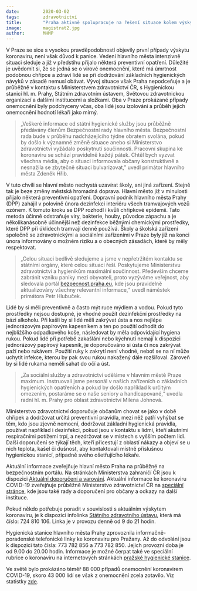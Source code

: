 ```yaml
---
date:         2020-03-02
tags:         zdravotnictví
title:        "Praha aktivně spolupracuje na řešení situace kolem výskytu koronaviru. Sociálním zařízením doporučí omezení návštěv"
image: 	      magistrat2.jpg
author:       MHMP
---
```


V Praze se sice s vysokou pravděpodobností objevily první případy výskytu koronaviru, není však důvod k panice. Vedení hlavního města intenzivně situaci sleduje a již v předstihu přijalo některá preventivní opatření. Důležité je uvědomit si, že se jedná se o virové onemocnění, které má úmrtnost podobnou chřipce a zdraví lidé se při dodržování základních hygienických návyků v zásadě nemusí obávat. Vývoj situace však Praha nepodceňuje a je průběžně v kontaktu s Ministerstvem zdravotnictví ČR, s Hygienickou stanicí hl. m. Prahy, Státním zdravotním ústavem, Světovou zdravotnickou organizací a dalšími institucemi a složkami. Oba v Praze prokázané případy onemocnění byly podchyceny včas, oba lidé jsou izolováni a průběh jejich onemocnění hodnotí lékaři jako mírný.

> „Veškeré informace od státní hygienické služby jsou průběžně předávány členům Bezpečnostní rady hlavního města. Bezpečnostní rada bude v průběhu nadcházejícího týdne obratem svolána, pokud by došlo k významné změně situace anebo si Ministerstvo zdravotnictví vyžádalo poskytnutí součinnosti. Pracovní skupina ke koronaviru se schází pravidelně každý pátek. Chtěl bych vyzvat všechna média, aby o situaci informovala občany konstruktivně a nesnažila se zbytečně situaci bulvarizovat,” uvedl primátor hlavního města Zdeněk Hřib.

V tuto chvíli se hlavní město nechystá uzavírat školy, ani jiná zařízení. Stejně tak je beze změny městská hromadná doprava. Hlavní město již v minulosti přijalo některá preventivní opatření. Dopravní podnik hlavního města Prahy (DPP) zahájil v polovině února dezinfekci interiéru všech tramvajových vozů ozónem. K tomuto kroku se DPP rozhodl i kvůli chřipkové epidemii. Tato metoda účinně odstraňuje viry, bakterie, houby, původce zápachu a je několikanásobně účinnější než dezinfekce běžnými chemickými prostředky, které DPP při úklidech tramvají denně používá. Školy a školská zařízení společně se zdravotnickými a sociálními zařízeními v Praze byly již na konci února informovány o možném riziku a o obecných zásadách, které by měly respektovat.

> „Celou situaci bedlivě sledujeme a jsme v nepřetržitém kontaktu se státními orgány, které celou situaci řeší. Poskytujeme Ministerstvu zdravotnictví a hygienikům maximální součinnost. Především chceme zabránit vzniku paniky mezi obyvateli, proto vyzýváme veřejnost, aby sledovala portál [bezpecnost.praha.eu](http://bezpecnost.praha.eu/), kde jsou pravidelně aktualizovány všechny relevantní informace,“ uvedl náměstek primátora Petr Hlubuček.

Lidé by si měli preventivně a často mýt ruce mýdlem a vodou. Pokud tyto prostředky nejsou dostupné, je vhodné použít dezinfekční prostředky na bázi alkoholu. Při kašli by si lidé měli zakrývat ústa a nos nejlépe jednorázovým papírovým kapesníkem a ten po použití odhodit do nejbližšího odpadkového koše, následovat by měla odpovídající hygiena rukou. Pokud lidé při potřebě zakašlání nebo kýchnutí nemají k dispozici jednorázový papírový kapesník, je doporučováno si ústa či nos zakrývat paží nebo rukávem. Použití ruky k zakrytí není vhodné, neboť se na ní může uchytit infekce, kterou by pak svou rukou nakažený dále rozšiřoval. Zároveň by si lidé rukama neměli sahat do očí a úst.

> „Za sociální služby a zdravotnictví uděláme v hlavním městě Praze maximum. Instruovali jsme personál v našich zařízeních o základních hygienických opatřeních a pokud by došlo například k určitým omezením, postaráme se o naše seniory a handicapované,“ uvedla radní hl. m. Prahy pro oblast zdravotnictví Milena Johnová.

Ministerstvo zdravotnictví doporučuje občanům chovat se jako v době chřipek a dodržovat určitá preventivní pravidla, mezi něž patří vyhýbat se těm, kdo jsou zjevně nemocní, dodržovat základní hygienická pravidla, používat například i dezinfekci, pokud jsou v kontaktu s lidmi, kteří akutními respiračními potížemi trpí, a nezdržovat se v místech s vyšším počtem lidí. Další doporučení se týkají těch, kteří přicestují z oblastí nákazy a objeví se u nich teplota, kašel či dušnost, aby kontaktovali místně příslušnou hygienickou stanicí, případně svého ošetřujícího lékaře.

Aktuální informace zveřejňuje hlavní město Praha na průběžné na bezpečnostním portálu. Na stránkách Ministerstva zahraničí ČR jsou k dispozici [Aktuální doporučení a varování](https://www.mzv.cz/jnp/cz/cestujeme/aktualni_doporuceni_a_varovani/index.html?zn=A-B). Aktuální informace ke koronaviru COVID-19 zveřejňuje průběžně Ministerstvo zdravotnictví ČR na [speciální stránce](http://www.mzcr.cz/dokumenty/koronavirus-2019-ncov-informace-pro-obcany_18432_4122_1.html), kde jsou také rady a doporučení pro občany a odkazy na další instituce.

Pokud někdo potřebuje poradit v souvislosti s aktuálním výskytem koronaviru, je k dispozici infolinka [Státního zdravotního ústavu](http://szu.cz/tema/krizove-situace/2019-ncov-novy-koronavirus-wu-chan), která má číslo: 724 810 106. Linka je v provozu denně od 9 do 21 hodin.

Hygienická stanice hlavního města Prahy zprovoznila informačně-poradenské telefonické linky ke koronaviru pro Pražany. Až do odvolání jsou k dispozici tato čísla: 773 782 856 a 773 782 850. Jejich provozní doba je od 9.00 do 20.00 hodin. Informace je možné čerpat také ve speciální rubrice o koronaviru na internetových stránkách [pražské hygienické stanice](http://www.hygpraha.cz/obsah/koronavirus_506_1.html).

Ve světě bylo prokázáno téměř 88 000 případů onemocnění koronavirem COVID-19, skoro 43 000 lidí se však z onemocnění zcela zotavilo. Viz statistky [zde](https://www.worldometers.info/coronavirus/).
